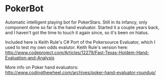 PokerBot
========

Automatic intelligent playing bot for PokerStars. Still in its infancy, only component done so far is the hand evaluator.
Started it a couple years back, and I haven't got the time to touch it again since, so it's been on hiatus.


Included here is Keith Rule's C# Port of the Pokersource Evaluator, which I used to test my own odds evalutor.
Keith Rule's version here:
http://www.codeproject.com/Articles/12279/Fast-Texas-Holdem-Hand-Evaluation-and-Analysis

More info on Poker hand evaluators:
http://www.codingthewheel.com/archives/poker-hand-evaluator-roundup/


